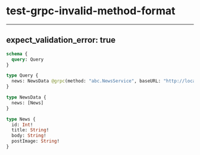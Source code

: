 # test-grpc-invalid-method-format

---

## expect_validation_error: true

```graphql @server
schema {
  query: Query
}

type Query {
  news: NewsData @grpc(method: "abc.NewsService", baseURL: "http://localhost:4000")
}

type NewsData {
  news: [News]
}

type News {
  id: Int!
  title: String!
  body: String!
  postImage: String!
}
```
